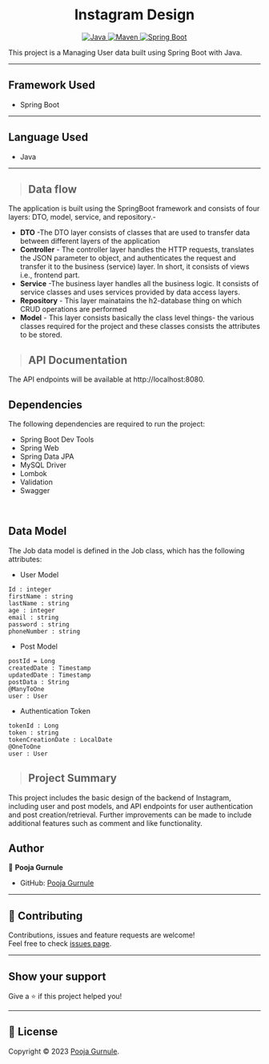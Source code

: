 <h1 align = "center"> Instagram Design </h1>

<p align="center">
<a href="Java url">
    <img alt="Java" src="https://img.shields.io/badge/Java->=8-darkblue.svg" />
</a>
<a href="Maven url" >
    <img alt="Maven" src="https://img.shields.io/badge/maven-3.0.5-brightgreen.svg" />
</a>
<a href="Spring Boot url" >
    <img alt="Spring Boot" src="https://img.shields.io/badge/Spring Boot-3.0.6-brightgreen.svg" />
</a>
</p>
This project is a Managing User data built using Spring Boot with Java.

---

## Framework Used
* Spring Boot

---

## Language Used
* Java

---

>## Data flow
 The application is built using the SpringBoot framework and consists of four layers: DTO, model, service, and repository.-

* **DTO** -The DTO layer consists of classes that are used to transfer data between different layers of the application
* **Controller** - The controller layer handles the HTTP requests, translates the JSON parameter to object, and authenticates the request and transfer it to the business (service) layer. In short, it consists of views i.e., frontend part.
* **Service** -The business layer handles all the business logic. It consists of service classes and uses services provided by data access layers.
* **Repository** - This layer mainatains the h2-database thing on which CRUD operations are performed
* **Model** - This layer consists basically the class level things- the various classes required for the project and these classes consists the attributes to be stored.

>## API Documentation
The API endpoints will be available at http://localhost:8080.

## Dependencies
The following dependencies are required to run the project:

* Spring Boot Dev Tools
* Spring Web
* Spring Data JPA
* MySQL Driver
* Lombok
* Validation
* Swagger

<br>


## Data Model

The Job data model is defined in the Job class, which has the following attributes:
<br>

* User Model
```
Id : integer
firstName : string
lastName : string
age : integer
email : string
password : string
phoneNumber : string
```

* Post Model
```
postId = Long
createdDate : Timestamp
updatedDate : Timestamp
postData : String
@ManyToOne
user : User

```

* Authentication Token
```
tokenId : Long
token : string
tokenCreationDate : LocalDate
@OneToOne 
user : User
```




>## Project Summary
This project includes the basic design of the backend of Instagram, including user and post models, and API endpoints for user authentication and post creation/retrieval. Further improvements can be made to include additional features such as comment and like functionality.

## Author

👤 **Pooja Gurnule**

* GitHub: [Pooja Gurnule](https://github.com/poojagurnule)

---

## 🤝 Contributing

Contributions, issues and feature requests are welcome!<br />Feel free to check [issues page]("url").

---

## Show your support

Give a ⭐️ if this project helped you!

---

## 📝 License

Copyright © 2023 [Pooja Gurnule](https://github.com/poojagurnule).<br />
